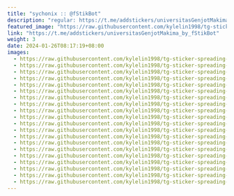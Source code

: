 ```yaml
---
title: "sychonix :: @fStikBot"
description: "regular: https://t.me/addstickers/universitasGenjotMakima_by_fStikBot"
featured_image: "https://raw.githubusercontent.com/kylelin1998/tg-sticker-spreading-worldwide-images/main/img/cd0119ef-201f-4253-bfe9-472a225da648.jpg"
link: "https://t.me/addstickers/universitasGenjotMakima_by_fStikBot"
weight: 3
date: 2024-01-26T08:17:19+08:00
images:
  - https://raw.githubusercontent.com/kylelin1998/tg-sticker-spreading-worldwide-images/main/img/cd0119ef-201f-4253-bfe9-472a225da648.jpg
  - https://raw.githubusercontent.com/kylelin1998/tg-sticker-spreading-worldwide-images/main/img/04180f14-eb36-4321-8608-3b8e0c3cc6b1.jpg
  - https://raw.githubusercontent.com/kylelin1998/tg-sticker-spreading-worldwide-images/main/img/f0f328b3-03e8-4c60-9f00-8e24820e7bbb.jpg
  - https://raw.githubusercontent.com/kylelin1998/tg-sticker-spreading-worldwide-images/main/img/73b6cbf9-c94e-4f76-9666-ff02cb4a0106.jpg
  - https://raw.githubusercontent.com/kylelin1998/tg-sticker-spreading-worldwide-images/main/img/6a63bb55-ee8b-43b6-a032-1ccdf118db9c.jpg
  - https://raw.githubusercontent.com/kylelin1998/tg-sticker-spreading-worldwide-images/main/img/2f551e21-d8c9-4fd3-92cc-f6aa0d753871.jpg
  - https://raw.githubusercontent.com/kylelin1998/tg-sticker-spreading-worldwide-images/main/img/ca542cc1-62ca-4888-8a21-867cfc9be5a9.jpg
  - https://raw.githubusercontent.com/kylelin1998/tg-sticker-spreading-worldwide-images/main/img/1cbb7b2d-e09b-47fb-ae15-899d5db71ea1.jpg
  - https://raw.githubusercontent.com/kylelin1998/tg-sticker-spreading-worldwide-images/main/img/82bd2fd2-f61c-4db9-b127-131459fbf80d.jpg
  - https://raw.githubusercontent.com/kylelin1998/tg-sticker-spreading-worldwide-images/main/img/86c16198-14b9-462e-9db3-616384628a48.jpg
  - https://raw.githubusercontent.com/kylelin1998/tg-sticker-spreading-worldwide-images/main/img/46c034b2-8322-495f-8e85-2db7856f085a.jpg
  - https://raw.githubusercontent.com/kylelin1998/tg-sticker-spreading-worldwide-images/main/img/42a9b996-14ee-4cf9-8dbe-74024e6f2fef.jpg
  - https://raw.githubusercontent.com/kylelin1998/tg-sticker-spreading-worldwide-images/main/img/38b14e6f-121d-4af1-85bc-ef7956271554.jpg
  - https://raw.githubusercontent.com/kylelin1998/tg-sticker-spreading-worldwide-images/main/img/f901d5b8-5ad8-46ac-a83c-ef09996695ee.jpg
  - https://raw.githubusercontent.com/kylelin1998/tg-sticker-spreading-worldwide-images/main/img/0f19d77e-16aa-44a5-a091-b846b341f2af.jpg
  - https://raw.githubusercontent.com/kylelin1998/tg-sticker-spreading-worldwide-images/main/img/a55a9ab0-587e-42d2-b6a7-2415e2ff077d.jpg
  - https://raw.githubusercontent.com/kylelin1998/tg-sticker-spreading-worldwide-images/main/img/821b38f7-daf4-48ea-a339-ce6d152d2dfc.jpg
  - https://raw.githubusercontent.com/kylelin1998/tg-sticker-spreading-worldwide-images/main/img/d9e017a7-532a-43fb-9297-21f92635a8f2.jpg
  - https://raw.githubusercontent.com/kylelin1998/tg-sticker-spreading-worldwide-images/main/img/86f2a76a-fdd4-47c5-aead-fde25a1e3f23.jpg
  - https://raw.githubusercontent.com/kylelin1998/tg-sticker-spreading-worldwide-images/main/img/7221b610-e298-40e8-a0da-64c3c3045821.jpg
---
```

